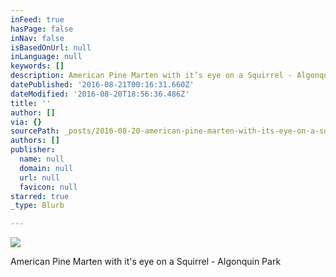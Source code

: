```yaml
---
inFeed: true
hasPage: false
inNav: false
isBasedOnUrl: null
inLanguage: null
keywords: []
description: American Pine Marten with it’s eye on a Squirrel - Algonquin Park
datePublished: '2016-08-21T00:16:31.660Z'
dateModified: '2016-08-20T18:56:36.486Z'
title: ''
author: []
via: {}
sourcePath: _posts/2016-08-20-american-pine-marten-with-its-eye-on-a-squirrel-algonquin.md
authors: []
publisher:
  name: null
  domain: null
  url: null
  favicon: null
starred: true
_type: Blurb

---
```

![](https://the-grid-user-content.s3-us-west-2.amazonaws.com/25f81405-6ced-43b8-b82a-a13882d8ac57.jpg)

American Pine Marten with it's eye on a Squirrel - Algonquin Park